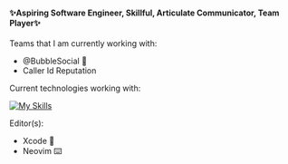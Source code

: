 #### ✨Aspiring Software Engineer, Skillful, Articulate Communicator, Team Player✨

Teams that I am currently working with:

- @BubbleSocial 🫧
- Caller Id Reputation

Current technologies working with:

[![My Skills](https://skills.thijs.gg/icons?i=typescript,html,bootstrap,go,svelte,lua,rust,swift)](https://skills.thijs.gg)

Editor(s):
- Xcode 🔨
- Neovim ⌨️
